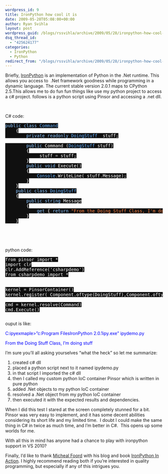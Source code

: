 ```yaml
---
wordpress_id: 9
title: IronPython how cool it is
date: 2009-05-28T05:08:00+00:00
author: Ryan Svihla
layout: post
wordpress_guid: /blogs/rssvihla/archive/2009/05/28/ironpython-how-cool-it-is.aspx
dsq_thread_id:
  - "425624177"
categories:
  - IronPython
  - Python
redirect_from: "/blogs/rssvihla/archive/2009/05/28/ironpython-how-cool-it-is.aspx/"
---
```

Briefly, <a target="_blank" href="http://www.codeplex.com/IronPython">IronPython</a> is an implementation of Python in the .Net runtime. This allows you access to&nbsp; .Net framework goodness while programming in a dynamic language. The current stable version 2.0.1 maps to CPython 2.5.This allows me to do fun fun things like use my python project to access a c# project. follows is a python script using Pinsor and accessing a .net dll.

&nbsp;

C# code:

<pre><span style="background: #101010 none repeat scroll 0% 0%;color: #8ac5ff">public class </span><span style="background: #101010 none repeat scroll 0% 0%;color: #64b1ff">Command<br />    </span><span style="background: #101010 none repeat scroll 0% 0%;color: white">{<br />        </span><span style="background: #101010 none repeat scroll 0% 0%;color: #8ac5ff">private readonly </span><span style="background: #101010 none repeat scroll 0% 0%;color: #64b1ff">DoingStuff </span><span style="background: #101010 none repeat scroll 0% 0%;color: white">_stuff;<br /><br />        </span><span style="background: #101010 none repeat scroll 0% 0%;color: #8ac5ff">public </span><span style="background: #101010 none repeat scroll 0% 0%;color: white">Command (</span><span style="background: #101010 none repeat scroll 0% 0%;color: #64b1ff">DoingStuff </span><span style="background: #101010 none repeat scroll 0% 0%;color: white">stuff)<br />        {<br />            _stuff </span><span style="background: #101010 none repeat scroll 0% 0%;color: silver">= </span><span style="background: #101010 none repeat scroll 0% 0%;color: white">stuff;<br />        }<br />        </span><span style="background: #101010 none repeat scroll 0% 0%;color: #8ac5ff">public void </span><span style="background: #101010 none repeat scroll 0% 0%;color: white">Execute()<br />        {<br />            </span><span style="background: #101010 none repeat scroll 0% 0%;color: #64b1ff">Console</span><span style="background: #101010 none repeat scroll 0% 0%;color: silver">.</span><span style="background: #101010 none repeat scroll 0% 0%;color: white">WriteLine(_stuff</span><span style="background: #101010 none repeat scroll 0% 0%;color: silver">.</span><span style="background: #101010 none repeat scroll 0% 0%;color: white">Message);<br />        }<br />    }<br />    </span><span style="background: #101010 none repeat scroll 0% 0%;color: #8ac5ff">public class </span><span style="background: #101010 none repeat scroll 0% 0%;color: #64b1ff">DoingStuff<br />    </span><span style="background: #101010 none repeat scroll 0% 0%;color: white">{<br />        </span><span style="background: #101010 none repeat scroll 0% 0%;color: #8ac5ff">public string </span><span style="background: #101010 none repeat scroll 0% 0%;color: white">Message<br />        {<br />            </span><span style="background: #101010 none repeat scroll 0% 0%;color: #8ac5ff">get </span><span style="background: #101010 none repeat scroll 0% 0%;color: white">{ </span><span style="background: #101010 none repeat scroll 0% 0%;color: #8ac5ff">return </span><span style="background: #101010 none repeat scroll 0% 0%;color: #ff8040">"From the Doing Stuff Class, I'm doing stuff"</span><span style="background: #101010 none repeat scroll 0% 0%;color: white">; }<br />        }<br />    }</span></pre>

&nbsp;

&nbsp;

python code:

<pre><span style="background: #101010 none repeat scroll 0% 0%;color: white">from pinsor import *<br />import clr<br />clr.AddReference('csharpdemo')<br />from csharpdemo import *<br /><br /><br />kernel = PinsorContainer()<br />kernel.register( Component.oftype(DoingStuff),Component.oftype(Command).depends([DoingStuff])  )<br /><br />cmd = kernel.resolve(Command)<br />cmd.Execute()</span></pre>

<pre><span style="background: #101010 none repeat scroll 0% 0%;color: white"></span></pre>

[](http://11011.net/software/vspaste)[](http://11011.net/software/vspaste)

ouput is like:

<span style="color: #0000ff">C:ipyexmaple>&#8221;c:Program FilesIronPython 2.0.1ipy.exe&#8221; ipydemo.py</span>

<span style="color: #0000ff">From the Doing Stuff Class, I&#8217;m doing stuff</span>

<span style="color: #0000ff"></span>

I&rsquo;m sure you&rsquo;ll all asking yourselves &ldquo;what the heck&rdquo; so let me summarize:

  1. created c# dll
  2. placed a python script next to it named ipydemo.py
  3. in that script I imported the c# dll
  4. then I called my custom python IoC container Pinsor which is written in pure python
  5. added .Net objects to my python IoC container
  6. resolved a .Net object from my python IoC container
  7. then executed it with the expected results and dependencies.

When I did this test I stared at the screen completely stunned for a bit.&nbsp; Pinsor was very easy to implement, and it has some decent abilities considering its short life and my limited time.&nbsp; I doubt I could make the same thing in C# in twice as much time, and I&rsquo;m better in C#.&nbsp; This opens up some worlds for me.

With all this in mind has anyone had a chance to play with ironpython support in VS 2010?

Finally, I&rsquo;d like to thank <a target="_blank" href="http://www.voidspace.org.uk/cv.shtml">Micheal Foord</a> with his blog and book <a target="_blank" href="http://www.manning.com/foord/">IronPython In Action</a>. I highly recommend reading both if you&rsquo;re interested in quality programming, but especially if any of this intrigues you.